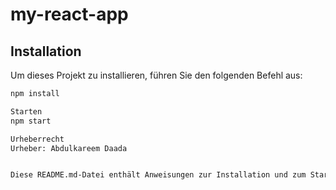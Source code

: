 # my-react-app

## Installation

Um dieses Projekt zu installieren, führen Sie den folgenden Befehl aus:

```bash
npm install

Starten
npm start

Urheberrecht
Urheber: Abdulkareem Daada


Diese README.md-Datei enthält Anweisungen zur Installation und zum Starten des Projekts sowie Angaben zum Urheberrecht. Sie können diese Datei in Ihrem Projekt verwenden.
